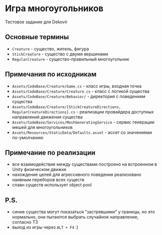 # Игра многоугольников
Тестовое задание для Dekovir

## Основные термины
* `Creature` - существо, житель, фигура
* `StickCreature` - существо с двумя вершинами
* `RegularCreature` - существо-правильный многоугольник

## Примечания по исходникам

* `Assets/CodeBase/Creature/Game.cs` - класс игры, входная точка
* `Assets/CodeBase/Creature/Creature.cs` - класс с логикой существа
* `Assets/CodeBase/Creature/Behavior/` - директория с поведением существа
* `Assets/CodeBase/Creature/{StickCreatureDirections, RegularCreatureDirections}.cs` - реализации провайдера доступных направлений движения существа
* `Assets/CodeBase/Services/MeshGeneratingService` - сервис генерации мешей для многоугольников
* `Assets/Resources/StaticData/Defaults.asset` - ассет со значениями по-умолчанию

## Примечание по реализации
* все взаимодействие между существами построено на встроенном в Unity физическом движке
* нахождение целей для агрессивного поведения реализовано наивным переборов всех существ
* спавн существ использует object pool
## P.S.
* синие существа могут показаться "застрявшими" у границы, но это нормально, они пытаются выбрать случайное направление, согласно ТЗ
* выход из игры через `ALT + F4` :)
